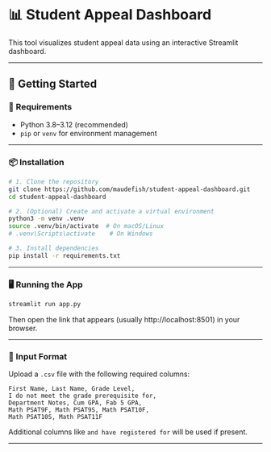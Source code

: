 # 📊 Student Appeal Dashboard

This tool visualizes student appeal data using an interactive Streamlit dashboard.

---

## 🚀 Getting Started

### 🧰 Requirements

- Python 3.8–3.12 (recommended)
- `pip` or `venv` for environment management

---

### 📦 Installation

```bash
# 1. Clone the repository
git clone https://github.com/maudefish/student-appeal-dashboard.git
cd student-appeal-dashboard

# 2. (Optional) Create and activate a virtual environment
python3 -m venv .venv
source .venv/bin/activate  # On macOS/Linux
# .venv\Scripts\activate    # On Windows

# 3. Install dependencies
pip install -r requirements.txt
```

---

### 🖥️ Running the App

```bash
streamlit run app.py
```

Then open the link that appears (usually http://localhost:8501) in your browser.

---

### 📄 Input Format

Upload a `.csv` file with the following required columns:

```
First Name, Last Name, Grade Level,
I do not meet the grade prerequisite for,
Department Notes, Cum GPA, Fab 5 GPA,
Math PSAT9F, Math PSAT9S, Math PSAT10F,
Math PSAT10S, Math PSAT11F
```

Additional columns like `and have registered for` will be used if present.

---

